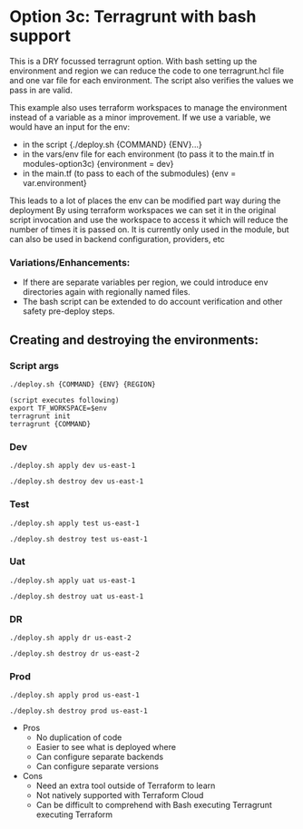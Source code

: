 # Option 3c: Terragrunt with bash support

This is a DRY focussed terragrunt option. With bash setting up the environment and region we can reduce the code to one 
terragrunt.hcl file and one var file for each environment. The script also verifies the values we pass in are valid.

This example also uses terraform workspaces to manage the environment instead of a variable as a minor improvement.
If we use a variable, we would have an input for the env:
  - in the script {./deploy.sh {COMMAND} {ENV}...} 
  - in the vars/env file for each environment (to pass it to the main.tf in modules-option3c)  {environment = dev} 
  - in the main.tf (to pass to each of the submodules) {env = var.environment}

This leads to a lot of places the env can be modified part way during the deployment
By using terraform workspaces we can set it in the original script invocation and use the workspace to access it
which will reduce the number of times it is passed on.
It is currently only used in the module, but can also be used in backend configuration, providers, etc

### Variations/Enhancements:
 - If there are separate variables per region, we could introduce env directories again with regionally named files.
 - The bash script can be extended to do account verification and other safety pre-deploy steps.


## Creating and destroying the environments:

### Script args
```
./deploy.sh {COMMAND} {ENV} {REGION}

(script executes following)
export TF_WORKSPACE=$env
terragrunt init
terragrunt {COMMAND}
```

### Dev 
```
./deploy.sh apply dev us-east-1 

./deploy.sh destroy dev us-east-1
```

### Test 
```
./deploy.sh apply test us-east-1

./deploy.sh destroy test us-east-1
```

### Uat
```
./deploy.sh apply uat us-east-1

./deploy.sh destroy uat us-east-1
```

### DR
```
./deploy.sh apply dr us-east-2

./deploy.sh destroy dr us-east-2
```

### Prod 
```
./deploy.sh apply prod us-east-1

./deploy.sh destroy prod us-east-1
```


- Pros 
    - No duplication of code
    - Easier to see what is deployed where
    - Can configure separate backends
    - Can configure separate versions
- Cons
    - Need an extra tool outside of Terraform to learn
    - Not natively supported with Terraform Cloud
    - Can be difficult to comprehend with Bash executing Terragrunt executing Terraform
